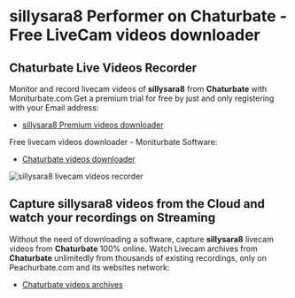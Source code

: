 # sillysara8 Performer on Chaturbate - Free LiveCam videos downloader

## Chaturbate Live Videos Recorder

Monitor and record livecam videos of **sillysara8** from **Chaturbate** with Moniturbate.com
Get a premium trial for free by just and only registering with your Email address:
* [sillysara8 Premium videos downloader](https://moniturbate.com/request-demo-licence-key.html)

Free livecam videos downloader - Moniturbate Software:
* [Chaturbate videos downloader](https://moniturbate.com/moniturbate-download-software.html)

![sillysara8 livecam videos recorder](https://peachurnet.com/templates/moniturbate-software.png)


## Capture sillysara8 videos from the Cloud and watch your recordings on Streaming

Without the need of downloading a software, capture **sillysara8** livecam videos from **Chaturbate** 100% online.
Watch Livecam archives from **Chaturbate** unlimitedly from thousands of existing recordings, only on Peachurbate.com and its websites network:
* [Chaturbate videos archives](https://peachurnet.com/)